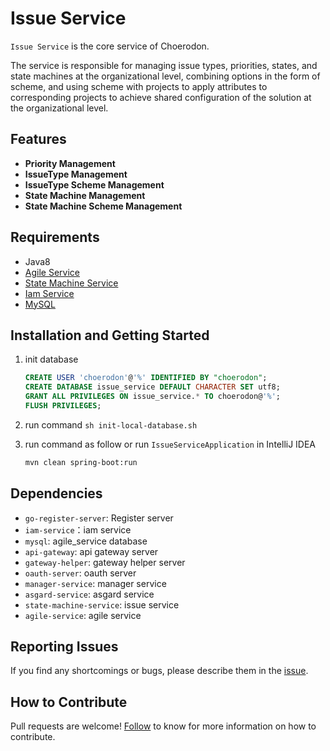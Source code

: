 # Issue Service
`Issue Service` is the core service of Choerodon.  

The service is responsible for managing issue types, priorities, states, and state machines at the organizational level, combining options in the form of scheme, and using scheme with projects to apply attributes to corresponding projects to achieve shared configuration of the solution at the organizational level.

## Features
- **Priority Management**
- **IssueType Management**
- **IssueType Scheme Management**
- **State Machine Management**
- **State Machine Scheme Management**

## Requirements
- Java8
- [Agile Service](https://github.com/choerodon/agile-service.git)
- [State Machine Service](https://github.com/choerodon/state-machine-service.git)
- [Iam Service](https://github.com/choerodon/iam-service.git)
- [MySQL](https://www.mysql.com)

## Installation and Getting Started
1. init database

    ```sql
    CREATE USER 'choerodon'@'%' IDENTIFIED BY "choerodon";
    CREATE DATABASE issue_service DEFAULT CHARACTER SET utf8;
    GRANT ALL PRIVILEGES ON issue_service.* TO choerodon@'%';
    FLUSH PRIVILEGES;
    ```
1. run command `sh init-local-database.sh`
1. run command as follow or run `IssueServiceApplication` in IntelliJ IDEA

    ```bash
    mvn clean spring-boot:run
    ```

## Dependencies
- `go-register-server`: Register server
- `iam-service`：iam service
- `mysql`: agile_service database
- `api-gateway`: api gateway server
- `gateway-helper`: gateway helper server
- `oauth-server`: oauth server
- `manager-service`: manager service
- `asgard-service`: asgard service
- `state-machine-service`: issue service
- `agile-service`: agile service

## Reporting Issues
If you find any shortcomings or bugs, please describe them in the  [issue](https://github.com/choerodon/choerodon/issues/new?template=issue_template.md).

## How to Contribute
Pull requests are welcome! [Follow](https://github.com/choerodon/choerodon/blob/master/CONTRIBUTING.md) to know for more information on how to contribute.
